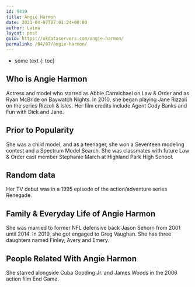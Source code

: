 ```yaml
---
id: 9419
title: Angie Harmon
date: 2021-04-07T07:01:24+00:00
author: Laima
layout: post
guid: https://ukdataservers.com/angie-harmon/
permalink: /04/07/angie-harmon/
---
```


* some text
{: toc}


## Who is Angie Harmon
                  
                  
                  
Actress and model who starred as Abbie Carmichael on Law & Order and as Ryan McBride on Baywatch Nights. In 2010, she began playing Jane Rizzoli on the series Rizzoli & Isles. Her film credits include Agent Cody Banks and Fun with Dick and Jane.
                  
              
            
              
            
                
                
                
## Prior to Popularity
                  
                  
                  
She was a child model, and as a teenager, she won a Seventeen modeling contest and a Spectrum Model Search. She was classmates with future Law & Order cast member Stephanie March at Highland Park High School.
                  
              
            
              
            
                
                
                
## Random data
                  
                  
                  
Her TV debut was in a 1995 episode of the action/adventure series Renegade.
                  
              
            
              
            
                
                
                
## Family & Everyday Life of Angie Harmon
                  
                  
                  
She was married to former NFL defensive back Jason Sehorn from 2001 until 2014. In 2019, she got engaged to Greg Vaughan. She has three daughters named Finley, Avery and Emery.
                  
              
            
              
            
                
                
                
## People Related With Angie Harmon
                  
                  
                  
She starred alongside Cuba Gooding Jr. and James Woods in the 2006 action film End Game.
                  
              
            
              
            
                
              
            
              
              
            
            
              
            
          
          
          
